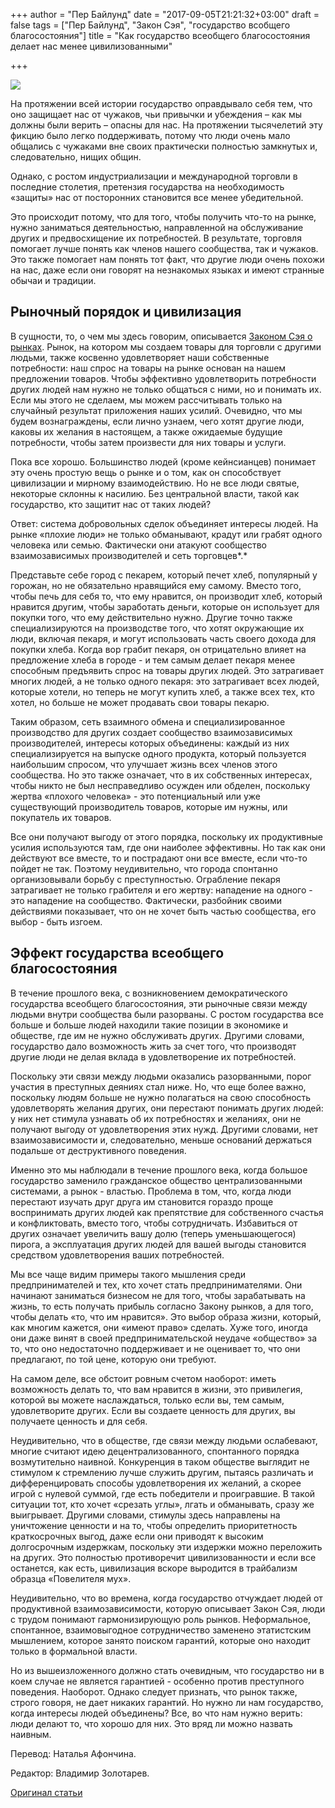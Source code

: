 +++
author = "Пер Байлунд"
date = "2017-09-05T21:21:32+03:00"
draft = false
tags = ["Пер Байлунд", "Закон Сэя", "государство всобщего благосостояния"]
title = "Как государство всеобщего благосостояния делает нас менее цивилизованными"

+++

![](/how-welfare-states-make-us-less-civilized/1.png)

На протяжении всей истории государство оправдывало себя тем, что оно
защищает нас от чужаков, чьи привычки и убеждения – как мы должны были
верить – опасны для нас. На протяжении тысячелетий эту фикцию было легко
поддерживать, потому что люди очень мало общались с чужаками вне своих
практически полностью замкнутых и, следовательно, нищих общин.


Однако, с ростом индустриализации и международной торговли в последние
столетия, претензия государства на необходимость «защиты» нас от
посторонних становится все менее убедительной.

Это происходит потому, что для того, чтобы получить что-то на рынке,
нужно заниматься деятельностью, направленной на обслуживание других и
предвосхищение их потребностей. В результате, торговля помогает лучше
понять как членов нашего сообщества, так и чужаков. Это также помогает
нам понять тот факт, что другие люди очень похожи на нас, даже если они
говорят на незнакомых языках и имеют странные обычаи и традиции.

## Рыночный порядок и цивилизация

В сущности, то, о чем мы здесь говорим, описывается
[Законом Сэя о рынках](https://mises.org/blog/rick-perry-—-and-his-critics-—-still-dont-understand-says-law).
Рынок, на котором мы создаем товары для торговли с другими
людьми, также косвенно удовлетворяет наши собственные потребности: наш
спрос на товары на рынке основан на нашем предложении товаров. Чтобы
эффективно удовлетворить потребности других людей нам нужно не только
общаться с ними, но и понимать их. Если мы этого не сделаем, мы можем
рассчитывать только на случайный результат приложения наших усилий.
Очевидно, что мы будем вознаграждены, если лично узнаем, чего хотят
другие люди, каковы их желания в настоящем, а также ожидаемые будущие
потребности, чтобы затем произвести для них товары и услуги.

Пока все хорошо. Большинство людей (кроме кейнсианцев) понимает эту
очень простую вещь о рынке и о том, как он способствует цивилизации и
мирному взаимодействию. Но не все люди святые, некоторые склонны к
насилию. Без центральной власти, такой как государство, кто защитит нас
от таких людей?

Ответ: система добровольных сделок объединяет интересы людей. На рынке
«плохие люди» не только обманывают, крадут или грабят одного человека
или семью. Фактически они атакуют сообщество взаимозависимых
производителей и сеть торговцев*.*

Представьте себе город с пекарем, который печет хлеб, популярный у
горожан, но не обязательно нравящийся ему самому. Вместо того, чтобы
печь для себя то, что ему нравится, он производит хлеб, который нравится
другим, чтобы заработать деньги, которые он использует для покупки того,
что ему действительно нужно. Другие точно также специализируются на
производстве того, что хотят окружающие их люди, включая пекаря, и могут
использовать часть своего дохода для покупки хлеба. Когда вор грабит
пекаря, он отрицательно влияет на предложение хлеба в городе - и тем
самым делает пекаря менее способным предъявить спрос на товары других
людей. Это затрагивает многих людей, а не только одного пекаря: это
затрагивает всех людей, которые хотели, но теперь не могут купить хлеб,
а также всех тех, кто хотел, но больше не может продавать свои товары
пекарю.

Таким образом, сеть взаимного обмена и специализированное производство
для других создает сообщество взаимозависимых производителей, интересы
которых объединены: каждый из них специализируется на выпуске одного
продукта, который пользуется наибольшим спросом, что улучшает жизнь всех
членов этого сообщества. Но это также означает, что в их собственных
интересах, чтобы никто не был несправедливо осужден или обделен,
поскольку жертва «плохого человека» - это потенциальный или уже
существующий производитель товаров, которые им нужны, или покупатель их
товаров.

Все они получают выгоду от этого порядка, поскольку их продуктивные
усилия используются там, где они наиболее эффективны. Но так как они
действуют все вместе, то и пострадают они все вместе, если что-то пойдет
не так. Поэтому неудивительно, что города спонтанно организовывали
борьбу с преступностью. Ограбление пекаря затрагивает не только
грабителя и его жертву: нападение на одного - это нападение на
сообщество. Фактически, разбойник своими действиями показывает, что он
не хочет быть частью сообщества, его выбор - быть изгоем.

## Эффект государства всеобщего благосостояния

В течение прошлого века, с возникновением демократического государства
всеобщего благосостояния, эти рыночные связи между людьми внутри
сообщества были разорваны. С ростом государства все больше и больше
людей находили такие позиции в экономике и обществе, где им не нужно
обслуживать других. Другими словами, государство дало возможность жить
за счет того, что производят другие люди не делая вклада в
удовлетворение их потребностей.

Поскольку эти связи между людьми оказались разорванными, порог участия в
преступных деяниях стал ниже. Но, что еще более важно, поскольку людям
больше не нужно полагаться на свою способность удовлетворять желания
других, они перестают понимать других людей: у них нет стимула узнавать
об их потребностях и желаниях, они не получают выгоду от удовлетворения
этих нужд. Другими словами, нет взаимозависимости и, следовательно,
меньше оснований держаться подальше от деструктивного поведения.

Именно это мы наблюдали в течение прошлого века, когда большое
государство заменило гражданское общество централизованными системами, а
рынок - властью. Проблема в том, что, когда люди перестают изучать друг
друга им становится гораздо проще воспринимать других людей как
препятствие для собственного счастья и конфликтовать, вместо того, чтобы
сотрудничать. Избавиться от других означает увеличить вашу долю (теперь
уменьшающегося) пирога, а эксплуатация других людей для вашей выгоды
становится средством удовлетворения ваших потребностей.

Мы все чаще видим примеры такого мышления среди предпринимателей и тех,
кто хочет стать предпринимателями. Они начинают заниматься бизнесом не
для того, чтобы зарабатывать на жизнь, то есть получать прибыль согласно
Закону рынков, а для того, чтобы делать «то, что им нравится». Это выбор
образа жизни, который, как многим кажется, они «имеют право» сделать.
Хуже того, иногда они даже винят в своей предпринимательской неудаче
«общество» за то, что оно недостаточно поддерживает и не оценивает то,
что они предлагают, по той цене, которую они требуют.

На самом деле, все обстоит ровным счетом наоборот: иметь возможность
делать то, что вам нравится в жизни, это привилегия, которой вы можете
наслаждаться, только если вы, тем самым, удовлетворите других. Если вы
создаете ценность для других, вы получаете ценность и для себя.

Неудивительно, что в обществе, где связи между людьми ослабевают, многие
считают идею децентрализованного, спонтанного порядка возмутительно
наивной. Конкуренция в таком обществе выглядит не стимулом к стремлению
лучше служить другим, пытаясь различать и дифференцировать способы
удовлетворения их желаний, а скорее игрой с нулевой суммой, где есть
победители и проигравшие. В такой ситуации тот, кто хочет «срезать
углы», лгать и обманывать, сразу же выигрывает. Другими словами, стимулы
здесь направлены на уничтожение ценности и на то, чтобы определить
приоритетность краткосрочных выгод, даже если они приводят к высоким
долгосрочным издержкам, поскольку эти издержки можно переложить на
других. Это полностью противоречит цивилизованности и если все
останется, как есть, цивилизация вскоре выродится в трайбализм образца
«Повелителя мух».

Неудивительно, что во времена, когда государство отчуждает людей от
продуктивной взаимозависимости, которую описывает Закон Сэя, люди с
трудом понимают гармонизирующую роль рынков. Неформальное, спонтанное,
взаимовыгодное сотрудничество заменено этатистским мышлением, которое
занято поиском гарантий, которые оно находит только в формальной власти.

Но из вышеизложенного должно стать очевидным, что государство ни в коем
случае не является гарантией - особенно против преступного поведения.
Наоборот. Однако следует признать, что рынок также, строго говоря, не
дает никаких гарантий. Но нужно ли нам государство, когда интересы людей
объединены? Все, во что нам нужно верить: люди делают то, что хорошо для
них. Это вряд ли можно назвать наивным.

Перевод: Наталья Афончина.

Редактор: Владимир Золотарев.

[Оригинал статьи](https://mises.org/blog/how-welfare-states-make-us-less-civilized)
